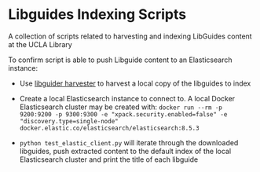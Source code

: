 # Libguides Indexing Scripts

A collection of scripts related to harvesting and indexing LibGuides content at the UCLA Library

To confirm script is able to push Libguide content to an Elasticsearch instance:

- Use [libguider harvester](https://github.com/UCLALibrary/libguider) to harvest a local copy of the libguides to index

- Create a local Elasticsearch instance to connect to. A local Docker Elasticsearch cluster may be created with:
`docker run --rm -p 9200:9200 -p 9300:9300 -e "xpack.security.enabled=false" -e "discovery.type=single-node" docker.elastic.co/elasticsearch/elasticsearch:8.5.3`

- `python test_elastic_client.py` will iterate through the downloaded libguides, push extracted content to the default index of the local Elasticsearch cluster and print the title of each libguide
